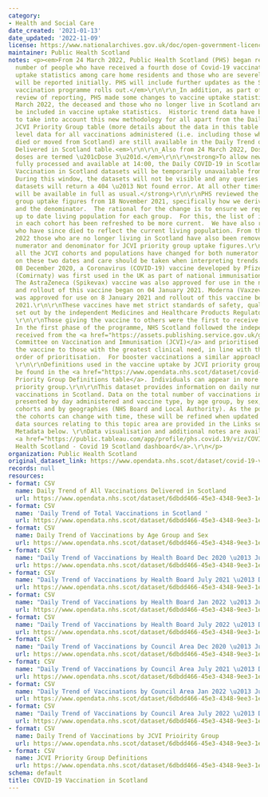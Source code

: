 ```yaml
---
category:
- Health and Social Care
date_created: '2021-01-13'
date_updated: '2022-11-09'
license: https://www.nationalarchives.gov.uk/doc/open-government-licence/version/3/
maintainer: Public Health Scotland
notes: <p><em>From 24 March 2022, Public Health Scotland (PHS) began reporting the
  number of people who have received a fourth dose of Covid-19 vaccination. Vaccine
  uptake statistics among care home residents and those who are severely immunosuppressed
  will be reported initially. PHS will include further updates as the Spring/Summer
  vaccination programme rolls out.</em>\r\n\r\n_In addition, as part of our continuous
  review of reporting, PHS made some changes to vaccine uptake statistics. From 24
  March 2022, the deceased and those who no longer live in Scotland are no longer
  be included in vaccine uptake statistics.  Historic trend data have been updated
  to take into account this new methodology for all apart from the Daily Trends by
  JCVI Priority Group table (more details about the data in this table are below).  Scotland
  level data for all vaccinations administered (i.e. including those who have since
  died or moved from Scotland) are still available in the Daily Trend of All Vaccinations
  Delivered in Scotland table.<em>\r\n\r\n_Also from 24 March 2022, Dose 3/Booster
  doses are termed \u201cDose 3\u201d.</em>\r\n\r\n<strong>To allow new data to be
  fully processed and available at 14:00, the Daily COVID-19 in Scotland and COVID-19
  Vaccination in Scotland datasets will be temporarily unavailable from 12:45 to 14:00.
  During this window, the datasets will not be visible and any queries made to these
  datasets will return a 404 \u2013 Not found error. At all other times the datasets
  will be available in full as usual.</strong>\r\n\r\nPHS reviewed the JCVI priority
  group uptake figures from 18 November 2021, specifically how we derive the numerator
  and the denominator.  The rational for the change is to ensure we report on most
  up to date living population for each group.  For this, the list of individuals
  in each cohort has been refreshed to be more current.  We have also removed individuals
  who have since died to reflect the current living population. From the 24 March
  2022 those who are no longer living in Scotland have also been removed from the
  numerator and denominator for JCVI priority group uptake figures.\r\n\r\nThis means
  all the JCVI cohorts and populations have changed for both numerator and denominators
  on these two dates and care should be taken when interpreting trends.\r\n\r\nOn
  08 December 2020, a Coronavirus (COVID-19) vaccine developed by Pfizer BioNTech
  (Comirnaty) was first used in the UK as part of national immunisation programmes.
  The AstraZeneca (Spikevax) vaccine was also approved for use in the national programme,
  and rollout of this vaccine began on 04 January 2021. Moderna (Vaxzevria) vaccine
  was approved for use on 8 January 2021 and rollout of this vaccine began on 07 April
  2021.\r\n\r\nThese vaccines have met strict standards of safety, quality and effectiveness
  set out by the independent Medicines and Healthcare Products Regulatory Agency (MHRA).
  \r\n\r\nThose giving the vaccine to others were the first to receive the vaccination.
  In the first phase of the programme, NHS Scotland followed the independent advice
  received from the <a href="https://assets.publishing.service.gov.uk/government/uploads/system/uploads/attachment_data/file/948353/Priority_groups_for_coronavirus__COVID-19__vaccination_-_advice_from_the_JCVI__2_December_2020.pdf">Joint
  Committee on Vaccination and Immunisation (JCVI)</a> and prioritised delivery of
  the vaccine to those with the greatest clinical need, in line with the recommended
  order of prioritisation.  For booster vaccinations a similar approach has been adopted.
  \r\n\r\nDefinitions used in the vaccine uptake by JCVI priority group resource can
  be found in the <a href="https://www.opendata.nhs.scot/dataset/covid-19-vaccination-in-scotland/resource/29e8ab8e-065a-4f92-ab70-4371d757633b">JCVI
  Priority Group Definitions table</a>. Individuals can appear in more than one JCVI
  priority group.\r\n\r\nThis dataset provides information on daily number of COVID
  vaccinations in Scotland. Data on the total number of vaccinations in Scotland is
  presented by day administered and vaccine type, by age group, by sex, by non-age
  cohorts and by geographies (NHS Board and Local Authority). As the population in
  the cohorts can change with time, these will be refined when updated data are available.\r\n\r\nAdditional
  data sources relating to this topic area are provided in the Links section of the
  Metadata below. \r\nData visualisation and additional notes are available on the
  <a href="https://public.tableau.com/app/profile/phs.covid.19/viz/COVID-19DailyDashboard_15960160643010/Overview">Public
  Health Scotland - Covid 19 Scotland dashboard</a>.\r\n</p>
organization: Public Health Scotland
original_dataset_link: https://www.opendata.nhs.scot/dataset/covid-19-vaccination-in-scotland
records: null
resources:
- format: CSV
  name: Daily Trend of All Vaccinations Delivered in Scotland
  url: https://www.opendata.nhs.scot/dataset/6dbdd466-45e3-4348-9ee3-1eac72b5a592/resource/db27a16d-52e1-45e4-bd97-d13831548393/download/all_delivered_vacc_scot_20220914.csv
- format: CSV
  name: 'Daily Trend of Total Vaccinations in Scotland '
  url: https://www.opendata.nhs.scot/dataset/6dbdd466-45e3-4348-9ee3-1eac72b5a592/resource/42f17a3c-a4db-4965-ba68-3dffe6bca13a/download/daily_vacc_scot_20220914.csv
- format: CSV
  name: Daily Trend of Vaccinations by Age Group and Sex
  url: https://www.opendata.nhs.scot/dataset/6dbdd466-45e3-4348-9ee3-1eac72b5a592/resource/9b99e278-b8d8-47df-8d7a-a8cf98519ac1/download/daily_vacc_age_sex_20220914.csv
- format: CSV
  name: "Daily Trend of Vaccinations by Health Board Dec 2020 \u2013 June 2021"
  url: https://www.opendata.nhs.scot/dataset/6dbdd466-45e3-4348-9ee3-1eac72b5a592/resource/758f72d6-7371-4eee-9e6b-0b0798470d7e/download/daily_vacc_hb_2021_part_1_20220914.csv
- format: CSV
  name: "Daily Trend of Vaccinations by Health Board July 2021 \u2013 Dec 2021"
  url: https://www.opendata.nhs.scot/dataset/6dbdd466-45e3-4348-9ee3-1eac72b5a592/resource/09f5073d-2b7a-4c95-9fb3-d59c9da3fbd4/download/daily_vacc_hb_2021_part_2_20220914.csv
- format: CSV
  name: "Daily Trend of Vaccinations by Health Board Jan 2022 \u2013 June 2022"
  url: https://www.opendata.nhs.scot/dataset/6dbdd466-45e3-4348-9ee3-1eac72b5a592/resource/8f7b64b1-eb53-43e9-b888-45af0bc25505/download/daily_vacc_hb_2022_part_1_20220914.csv
- format: CSV
  name: "Daily Trend of Vaccinations by Health Board July 2022 \u2013 Dec 2022"
  url: https://www.opendata.nhs.scot/dataset/6dbdd466-45e3-4348-9ee3-1eac72b5a592/resource/789bc61c-1385-4bbe-a040-9a7ab495f2fd/download/daily_vacc_hb_2022_part_2_20220914.csv
- format: CSV
  name: "Daily Trend of Vaccinations by Council Area Dec 2020 \u2013 June 2021"
  url: https://www.opendata.nhs.scot/dataset/6dbdd466-45e3-4348-9ee3-1eac72b5a592/resource/d5ffffc0-f6f3-4b76-8f38-71ccfd7747a4/download/daily_vacc_la_2021_part_1_20220914.csv
- format: CSV
  name: "Daily Trend of Vaccinations by Council Area July 2021 \u2013 Dec 2021"
  url: https://www.opendata.nhs.scot/dataset/6dbdd466-45e3-4348-9ee3-1eac72b5a592/resource/70e10191-6607-4f67-8132-ce14f57cbb28/download/daily_vacc_la_2021_part_2_20220914.csv
- format: CSV
  name: "Daily Trend of Vaccinations by Council Area Jan 2022 \u2013 June 2022"
  url: https://www.opendata.nhs.scot/dataset/6dbdd466-45e3-4348-9ee3-1eac72b5a592/resource/03323275-7985-41b9-b657-7d3be9ca9b19/download/daily_vacc_la_2022_part_1_20220914.csv
- format: CSV
  name: "Daily Trend of Vaccinations by Council Area July 2022 \u2013 Dec 2022"
  url: https://www.opendata.nhs.scot/dataset/6dbdd466-45e3-4348-9ee3-1eac72b5a592/resource/64d24cf5-c33b-4035-8e1f-58902dac624a/download/daily_vacc_la_2022_part_2_20220914.csv
- format: CSV
  name: Daily Trend of Vaccinations by JCVI Prioirity Group
  url: https://www.opendata.nhs.scot/dataset/6dbdd466-45e3-4348-9ee3-1eac72b5a592/resource/d442b584-fe34-4c8d-acd0-3de9ac568eaf/download/daily_vacc_jcvi_20220914.csv
- format: CSV
  name: JCVI Priority Group Definitions
  url: https://www.opendata.nhs.scot/dataset/6dbdd466-45e3-4348-9ee3-1eac72b5a592/resource/29e8ab8e-065a-4f92-ab70-4371d757633b/download/jcvi-table_20220201.xlsx
schema: default
title: COVID-19 Vaccination in Scotland
---
```

